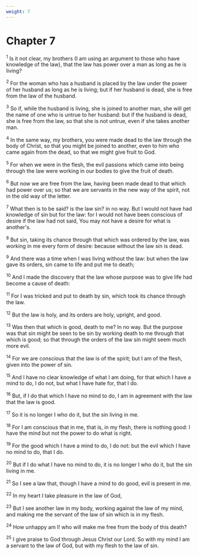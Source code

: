 ```yaml
---
weight: 7
---
```


# Chapter 7

<sup>1</sup> Is it not clear, my brothers (I am using an argument to those who have knowledge of the law), that the law has power over a man as long as he is living? 

<sup>2</sup> For the woman who has a husband is placed by the law under the power of her husband as long as he is living; but if her husband is dead, she is free from the law of the husband. 

<sup>3</sup> So if, while the husband is living, she is joined to another man, she will get the name of one who is untrue to her husband: but if the husband is dead, she is free from the law, so that she is not untrue, even if she takes another man. 

<sup>4</sup> In the same way, my brothers, you were made dead to the law through the body of Christ, so that you might be joined to another, even to him who came again from the dead, so that we might give fruit to God. 

<sup>5</sup> For when we were in the flesh, the evil passions which came into being through the law were working in our bodies to give the fruit of death. 

<sup>6</sup> But now we are free from the law, having been made dead to that which had power over us; so that we are servants in the new way of the spirit, not in the old way of the letter. 

<sup>7</sup> What then is to be said? is the law sin? in no way. But I would not have had knowledge of sin but for the law: for I would not have been conscious of desire if the law had not said, You may not have a desire for what is another's. 

<sup>8</sup> But sin, taking its chance through that which was ordered by the law, was working in me every form of desire: because without the law sin is dead. 

<sup>9</sup> And there was a time when I was living without the law: but when the law gave its orders, sin came to life and put me to death; 

<sup>10</sup> And I made the discovery that the law whose purpose was to give life had become a cause of death: 

<sup>11</sup> For I was tricked and put to death by sin, which took its chance through the law. 

<sup>12</sup> But the law is holy, and its orders are holy, upright, and good. 

<sup>13</sup> Was then that which is good, death to me? In no way. But the purpose was that sin might be seen to be sin by working death to me through that which is good; so that through the orders of the law sin might seem much more evil. 

<sup>14</sup> For we are conscious that the law is of the spirit; but I am of the flesh, given into the power of sin. 

<sup>15</sup> And I have no clear knowledge of what I am doing, for that which I have a mind to do, I do not, but what I have hate for, that I do. 

<sup>16</sup> But, if I do that which I have no mind to do, I am in agreement with the law that the law is good. 

<sup>17</sup> So it is no longer I who do it, but the sin living in me. 

<sup>18</sup> For I am conscious that in me, that is, in my flesh, there is nothing good: I have the mind but not the power to do what is right. 

<sup>19</sup> For the good which I have a mind to do, I do not: but the evil which I have no mind to do, that I do. 

<sup>20</sup> But if I do what I have no mind to do, it is no longer I who do it, but the sin living in me. 

<sup>21</sup> So I see a law that, though I have a mind to do good, evil is present in me. 

<sup>22</sup> In my heart I take pleasure in the law of God, 

<sup>23</sup> But I see another law in my body, working against the law of my mind, and making me the servant of the law of sin which is in my flesh. 

<sup>24</sup> How unhappy am I! who will make me free from the body of this death? 

<sup>25</sup> I give praise to God through Jesus Christ our Lord. So with my mind I am a servant to the law of God, but with my flesh to the law of sin. 


